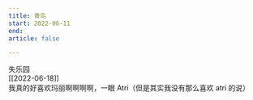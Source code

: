 ```yaml
---
title: 青鸟
start: 2022-06-11
end: 
article: false

---
```

失乐园  
[[2022-06-18]]  
我真的好喜欢玛丽啊啊啊啊，一眼 Atri（但是其实我没有那么喜欢 atri 的说）

